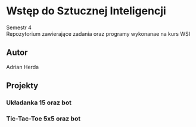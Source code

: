 # Wstęp do Sztucznej Inteligencji
Semestr 4<br>
Repozytorium zawierające zadania oraz programy wykonanae na kurs WSI

## Autor
Adrian Herda

## Projekty
### Układanka 15 oraz bot
### Tic-Tac-Toe 5x5 oraz bot